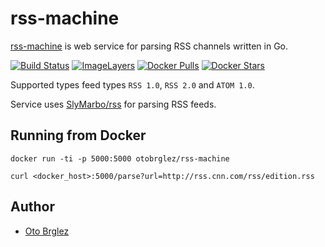 # rss-machine

[rss-machine][rss-machine] is web service for parsing RSS channels written in Go.

[![Build Status][circle-ci-badge]][circle-ci]
[![ImageLayers][imagelayers-badge]][imagelayers]
[![Docker Pulls][docker-pulls-badge]]()
[![Docker Stars][docker-stars-badge]]()
	

Supported types feed types `RSS 1.0`, `RSS 2.0` and `ATOM 1.0`.

Service uses [SlyMarbo/rss](https://github.com/SlyMarbo/rss) for parsing RSS feeds.

## Running from Docker

```
docker run -ti -p 5000:5000 otobrglez/rss-machine

curl <docker_host>:5000/parse?url=http://rss.cnn.com/rss/edition.rss
```

## Author

- [Oto Brglez][me]

[circle-ci]: https://travis-ci.org/otobrglez/rss-machine
[circle-ci-badge]: https://travis-ci.org/otobrglez/rss-machine.svg?branch=master
[imagelayers-badge]: https://badge.imagelayers.io/otobrglez/rss-machine:latest.svg 
[imagelayers]: https://imagelayers.io/?images=otobrglez/rss-machine:latest 
[docker-pulls-badge]: https://img.shields.io/docker/pulls/otobrglez/rss-machine.svg
[docker-stars-badge]: https://img.shields.io/docker/stars/otobrglez/rss-machine.svg
[rss-machine]: http://github.com/otobrglez/rss-machine
[me]: https://github.com/otobrglez
